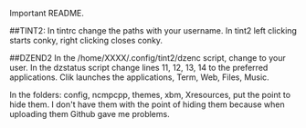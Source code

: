 Important README.

##TINT2:
In tintrc change the paths with your username.
In tint2 left clicking starts conky, right clicking closes conky.

##DZEND2
In the /home/XXXX/.config/tint2/dzenc script, change to your user.
In the dzstatus script change lines 11, 12, 13, 14 to the preferred applications.
Clik launches the applications, Term, Web, Files, Music.


In the folders: config, ncmpcpp, themes, xbm, Xresources, put the point to hide them.
I don't have them with the point of hiding them because when uploading them Github gave me problems.
